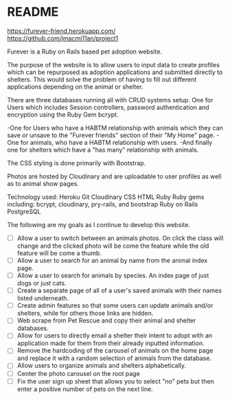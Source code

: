 # README


https://furever-friend.herokuapp.com/
https://github.com/jmacmi11an/project1

Furever is a Ruby on Rails based pet adoption website.

The purpose of the website is to allow users to input data to create profiles which can be repurposed as adoption applications and submitted directly to shelters. This would solve the problem of having to fill out different applications depending on the animal or shelter.

There are three databases running all with CRUD systems setup. One for Users which includes Session controllers, password authentication and encryption using the Ruby Gem bcrypt.

-One for Users who have a HABTM relationship with animals which they can save or unsave to the "Furever friends" section of their "My Home" page.
-One for animals, who have a HABTM relationship with users.
-And finally one for shelters which have a "has many" relationship with animals.

The CSS styling is done primarily with Bootstrap.

Photos are hosted by Cloudinary and are uploadable to user profiles as well as to animal show pages.

Technology used:
Heroku
Git
Cloudinary
CSS
HTML
Ruby
Ruby gems including: bcrypt, cloudinary, pry-rails, and bootstrap
Ruby on Rails
PostgreSQL



The following are my goals as I continue to develop this website.

- [ ] Allow a user to switch between an animals photos. On click the class will change and the clicked photo will be come the feature while the old feature will be come a thumb.
- [ ] Allow a user to search for an animal by name from the animal index page.
- [ ] Allow a user to search for animals by species. An index page of just dogs or just cats.
- [ ] Create a separate page of all of a user's saved animals with their names listed underneath.
- [ ] Create admin features so that some users can update animals and/or shelters, while for others those links are hidden.
- [ ] Web scrape from Pet Rescue and copy their animal and shelter databases.
- [ ] Allow for users to directly email a shelter their intent to adopt with an application made for them from their already inputted information.
- [ ] Remove the hardcoding of the carousel of animals on the home page and replace it with a random selection of animals from the database.
- [ ] Allow users to organize animals and shelters alphabetically.
- [ ] Center the photo carousel on the root page
- [ ] Fix the user sign up sheet that allows you to select "no" pets but then enter a positive number of pets on the next line.
